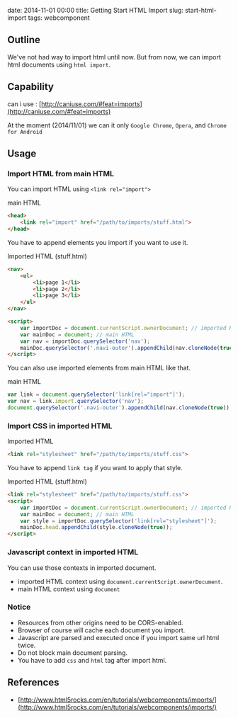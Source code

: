 date: 2014-11-01 00:00
title: Getting Start HTML Import
slug: start-html-import
tags: webcomponent

## Outline

We've not had way to import html until now. 
But from now, we can import html documents using `html import`.

## Capability

can i use : [http://caniuse.com/#feat=imports](http://caniuse.com/#feat=imports)

At the moment (2014/11/01) we can it only `Google Chrome`, `Opera`, and `Chrome for Android`

## Usage

### Import HTML from main HTML

You can import HTML using `<link rel="import">`

main HTML

```html
<head>
	<link rel="import" href="/path/to/imports/stuff.html">
</head>
```

You have to append elements you import if you want to use it.

Imported HTML (stuff.html)

```html
<nav>
	<ul>
		<li>page 1</li>
		<li>page 2</li>
		<li>page 3</li>
	</ul>
</nav>

<script>
	var importDoc = document.currentScript.ownerDocument; // imported HTML
	var mainDoc = document; // main HTML
	var nav = importDoc.querySelector('nav');
	mainDoc.querySelector('.navi-outer').appendChild(nav.cloneNode(true));
</script>
```

You can also use imported elements from main HTML like that.

main HTML

```js
var link = document.querySelector('link[rel="import"]');
var nav = link.import.querySelector('nav');
document.querySelector('.navi-outer').appendChild(nav.cloneNode(true));
```

### Import CSS in imported HTML

Imported HTML

```html
<link rel="stylesheet" href="/path/to/imports/stuff.css">
```
	
You have to append `link tag` if you want to apply that style.

Imported HTML (stuff.html)

```html
<link rel="stylesheet" href="/path/to/imports/stuff.css">
<script>
	var importDoc = document.currentScript.ownerDocument; // imported HTML
	var mainDoc = document; // main HTML
	var style = importDoc.querySelector('link[rel="stylesheet"]');
	mainDoc.head.appendChild(style.cloneNode(true));
</script>
```


### Javascript context in imported HTML

You can use those contexts in imported document.

* imported HTML context using `document.currentScript.ownerDocument`.
* main HTML context using `document`

### Notice

* Resources from other origins need to be CORS-enabled.
* Browser of course will cache each document you import.
* Javascript are parsed and executed once if you import same url html twice.
* Do not block main document parsing.
* You have to add `css` and `html` tag after import html.

## References

* [http://www.html5rocks.com/en/tutorials/webcomponents/imports/](http://www.html5rocks.com/en/tutorials/webcomponents/imports/)
